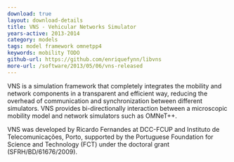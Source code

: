 ```yaml
---
download: true
layout: download-details
title: VNS - Vehicular Networks Simulator
years-active: 2013-2014
category: models
tags: model framework omnetpp4
keywords: mobility TODO
github-url: https://github.com/enriquefynn/libvns
more-url: /software/2013/05/06/vns-released
---
```


VNS is a simulation framework that completely integrates the mobility and
network components in a transparent and efficient way, reducing the overhead of
communication and synchronization between different simulators. VNS provides
bi-directionally interaction between a microscopic mobility model and network
simulators such as OMNeT++.

VNS was developed by Ricardo Fernandes at DCC-FCUP and Instituto de
Telecomunicações, Porto, supported by the Portuguese Foundation for Science and
Technology (FCT) under the doctoral grant (SFRH/BD/61676/2009).
